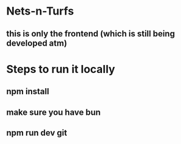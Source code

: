 # Nets-n-Turfs
## this is only the frontend (which is still being developed atm)
# Steps to run it locally
## npm install
## make sure you have bun 
## npm run  dev  git